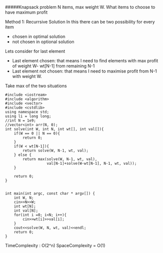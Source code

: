 #####Knapsack problem
N items, max weight W. What items to choose to have maximum profit

Method 1: Recurrsive Solution
In this there can be two possibility for every item
- chosen in optimal solution
- not chosen in optional solution

Lets consider for last element
- Last element chosen: that means I need to find elements with max profit of weight W- wt[N-1] from remaining N-1
- Last element not chosen: that means I need to maximise profit from N-1 with weight W.

Take max of the two situations

```
#include <iostream>
#include <algorithm>
#include <vector>
#include <cstdlib>
using namespace std;
using li = long long;
//int N = 1e9;
//vector<int> arr(N, 0);
int solve(int W, int N, int wt[], int val[]){
    if(W == 0 || N == 0){
        return 0;
    }
    if(W < wt[N-1]){
        return solve(W, N-1, wt, val);
    } else {
        return max(solve(W, N-1, wt, val),
                   val[N-1]+solve(W-wt[N-1], N-1, wt, val));
    }
        
    return 0;
}


int main(int argc, const char * argv[]) {
    int W, N;
    cin>>N>>W;
    int wt[N];
    int val[N];
    for(int i =0; i<N; i++){
        cin>>wt[i]>>val[i];
    }
    cout<<solve(W, N, wt, val)<<endl;
    return 0;
}
```

TimeComplexity : O(2^n)
SpaceComplexity = O(1)